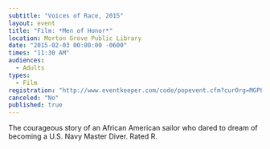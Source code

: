 ```yaml
---
subtitle: "Voices of Race, 2015"
layout: event
title: "Film: *Men of Honor*"
location: Morton Grove Public Library
date: "2015-02-03 00:00:00 -0600"
times: "11:30 AM"
audiences: 
  - Adults
types: 
  - Film
registration: "http://www.eventkeeper.com/code/popevent.cfm?curOrg=MGPL&curApp=events&eID=3715759&thisDate=NO_DATE"
canceled: "No"
published: true
---
```


The courageous story of an African American sailor who dared to dream of becoming a U.S. Navy Master Diver. Rated R.